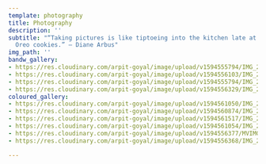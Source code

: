 ```yaml
---
template: photography
title: Photography
description: ''
subtitle: "“Taking pictures is like tiptoeing into the kitchen late at night and stealing
  Oreo cookies.” — Diane Arbus"
img_path: ''
bandw_gallery:
- https://res.cloudinary.com/arpit-goyal/image/upload/v1594555794/IMG_20200301_120545_903_sqktc8.jpg
- https://res.cloudinary.com/arpit-goyal/image/upload/v1594556103/IMG_20191123_205020_567_tlj3ru.jpg
- https://res.cloudinary.com/arpit-goyal/image/upload/v1594555794/IMG_20200308_194255_313_qslyht.jpg
- https://res.cloudinary.com/arpit-goyal/image/upload/v1594556329/IMG_20191213_210541_irkfmv.jpg
coloured_gallery:
- https://res.cloudinary.com/arpit-goyal/image/upload/v1594561050/IMG_20200712_190431_438_cnjdmn.jpg
- https://res.cloudinary.com/arpit-goyal/image/upload/v1594560874/IMG_20200208_163212_umos9g.jpg
- https://res.cloudinary.com/arpit-goyal/image/upload/v1594561517/IMG_20190927_022324_229_b74nn7.jpg
- https://res.cloudinary.com/arpit-goyal/image/upload/v1594561054/IMG_20180902_170823_udw1kf.jpg
- https://res.cloudinary.com/arpit-goyal/image/upload/v1594556377/MVIMG_20200228_180451_emmt2a.jpg
- https://res.cloudinary.com/arpit-goyal/image/upload/v1594556368/IMG_20190831_150336_ogfmv1.jpg

---
```

